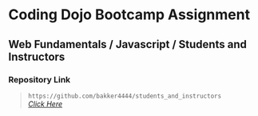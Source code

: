 # Coding Dojo Bootcamp Assignment
## Web Fundamentals / Javascript / Students and Instructors

### Repository Link  

> ``` https://github.com/bakker4444/students_and_instructors ```  
> _[Click Here](https://github.com/bakker4444/students_and_instructors)_  
